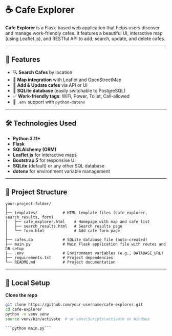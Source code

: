 # ☕ Cafe Explorer

**Cafe Explorer** is a Flask-based web application that helps users discover and manage work-friendly cafes. It features a beautiful UI, interactive map (using Leaflet.js), and RESTful API to add, search, update, and delete cafes.

---

## 🚀 Features

- 🔍 **Search Cafes** by location  
- 📍 **Map integration** with Leaflet and OpenStreetMap  
- 📝 **Add & Update cafes** via API or UI  
- 💾 **SQLite database** (easily switchable to PostgreSQL)  
- ✅ **Work-friendly tags**: WiFi, Power, Toilet, Call-allowed  
- 🔐 `.env` support with `python-dotenv`

---

## 🛠️ Technologies Used

- **Python 3.11+**
- **Flask**
- **SQLAlchemy (ORM)**
- **Leaflet.js** for interactive maps
- **Bootstrap 5** for responsive UI
- **SQLite** (default) or any other SQL database
- **dotenv** for environment variable management

---

## 📂 Project Structure
```
your-project-folder/ 
│
├── templates/           # HTML template files (cafe_explorer, search_results, form)
│   ├── cafe_explorer.html    # Homepage with map and cafe list
│   ├── search_results.html   # Search results page
│   └── form.html             # Add cafe form page
│
├── cafes.db             # SQLite database file (auto-created)
├── main.py              # Main Flask application file with routes and DB setup
├── .env                 # Environment variables (e.g., DATABASE_URL)
├── requirements.txt     # Project dependencies
└── README.md            # Project documentation
```
---

## 🧪 Local Setup

 **Clone the repo**  
   ```bash
   git clone https://github.com/your-username/cafe-explorer.git
   cd cafe-explorer
python -m venv venv
source venv/bin/activate  # or venv\Scripts\activate on Windows

```python main.py```
